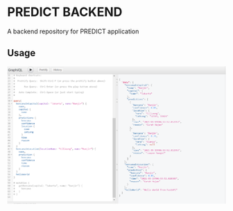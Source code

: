 # PREDICT BACKEND
A backend repository for PREDICT application

## Usage
<p align="center"><img src="docs/usage.png" width="700px"></p>